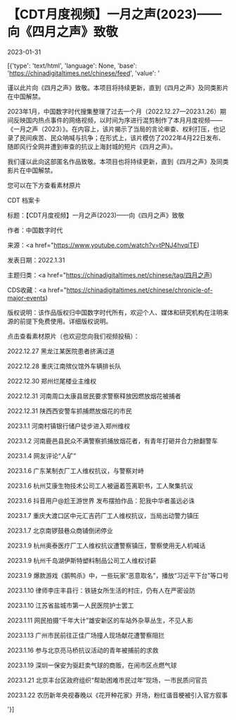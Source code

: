 # 【CDT月度视频】一月之声(2023)——向《四月之声》致敬

2023-01-31

[{'type': 'text/html', 'language': None, 'base': 'https://chinadigitaltimes.net/chinese/feed', 'value': '

谨以此片向《四月之声》致敬。本项目将持续更新，直到《四月之声》及同类影片在中国解禁。



2023年1月，中国数字时代搜集整理了过去一个月（2022.12.27—2023.1.26）期间反映国内热点事件的网络视频，以时间为序进行混剪制作了本月月度视频——《一月之声（2023）》。在内容上，该片揭示了当局的言论审查、权利打压，也记录了民间疾苦、民众呐喊与抗争；在形式上，该片模仿了2022年4月22日发布、随即风行全网并遭到审查的抗议上海封城的短片《四月之声》。

我们谨以此向这部匿名作品致敬。本项目也将持续更新，直到《四月之声》及同类影片在中国解禁。



您可以在下方查看素材原片 



CDT 档案卡

标题：【CDT月度视频】一月之声(2023)——向《四月之声》致敬

作者：中国数字时代

来源：<a href="https://www.youtube.com/watch?v=tPNJ4hvqiTE)

发表日期：2022.1.31

主题归类：<a href="https://chinadigitaltimes.net/chinese/tag/四月之声)

CDS收藏：<a href="https://chinadigitaltimes.net/chinese/chronicle-of-major-events)

版权说明：该作品版权归中国数字时代所有，欢迎个人、媒体和研究机构在注明来源的前提下免费使用。详细版权说明。





点击查看素材原片（也欢迎您向我们视频投稿）：



2022.12.27 黑龙江某医院患者挤满过道

2022.12.28 重庆江南殡仪馆外车辆排长队

2022.12.30 郑州烂尾楼业主维权

2022.12.31 河南周口太康县居民要求警察释放因燃放烟花被捕者

2022.12.31 陕西西安警车抓捕燃放烟花的市民

2023.1.1 河南村镇银行储户徒步进入郑州维权

2023.1.2 河南鹿邑县民众不满警察抓捕放烟花者，有青年打砸并合力掀翻警车

2023.1.4 网友评论“人矿”

2023.1.6 广东某制衣厂工人维权抗议，与警察对峙 

2023.1.6 杭州艾康生物技术公司工人被逼着签离职书，工人聚集抗议

2023.1.6 抖音用户@尬王游世界 发布摆拍作品：犯我中华者虽远必诛

2023.1.7 重庆大渡口区中元汇吉药厂工人维权抗议，当局出动警力镇压

2023.1.7 北京南锣鼓巷众商铺倒闭停业

2023.1.9 杭州奥泰医疗厂工人维权抗议遭警察镇压，警察使用无人机喊话

2023.1.9 杭州千岛湖伊斯特塑料制品公司工人维权讨薪

2023.1.9 爆款游戏《鹅鸭杀》中，一些玩家“恶意取名”，播放“习近平下台”等口号 

2023.1.10 律师李庄丰县行：铁链女所生活的村庄，仍有人在严密设防

2023.1.10 江苏省盐城市第一人民医院护士罢工

2023.1.11 网民拍摄“千年大计”雄安新区的车站外杂草丛生，不见人影

2023.1.13 广州市民前往正佳广场撞人现场献花遭警察阻拦

2023.1.16 参与北京亮马桥抗议活动的青年被捕前的求救

2023.1.19 深圳一保安为驱赶卖气球的商贩，在闹市区点燃气球

2023.1.21 北京丰台区政府组织“帮助困难市民过年”现场，一市民质问官员

2023.1.22 农历新年央视春晚以《花开种花家》开场，粉红谐音梗被引入官方叙事

'}]